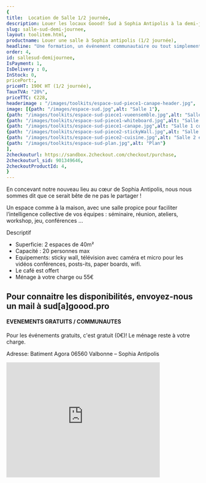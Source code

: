 ```yaml
---
{
title:  Location de Salle 1/2 journée,
description: Louer les locaux Goood! Sud à Sophia Antipolis à la demi-journée pour une formation, un événement communautaire ou tout simplement besoin de sortir du cadre,
slug: salle-sud-demi-journee,
layout: toolitem.html,
productname: Louer une salle à Sophia antipolis (1/2 journée),
headline: "Une formation, un événement communautaire ou tout simplement besoin de sortir du cadre, notre locaux Goood Sud peuvent vous accueillir.",
order: 4,
id: sallesud-demijournee,
IsPayment: 1,
IsDelivery : 0,
InStock: 0,
pricePort:, 
priceHT: 190€ HT (1/2 journée),
TauxTVA: "20%",
priceTTC: €228,
headerimage : "/images/toolkits/espace-sud-piece1-canape-header.jpg",
image: [{path: "/images/espace-sud.jpg",alt: "Salle 1"},
{path: "/images/toolkits/espace-sud-piece1-vueensemble.jpg",alt: "Salle 1 vue d'ensemble"},
{path: "/images/toolkits/espace-sud-piece1-whiteboard.jpg",alt: "Salle 1 White board"},
{path: "/images/toolkits/espace-sud-piece1-canape.jpg",alt: "Salle 1 coin détente"},
{path: "/images/toolkits/espace-sud-piece2-stickyWall.jpg",alt: "Salle 2 avec Sticky wall"},
{path: "/images/toolkits/espace-sud-piece2-cuisine.jpg",alt: "Salle 2 espace cuisine"},
{path: "/images/toolkits/espace-sud-plan.jpg",alt: "Plan"}
],
2checkouturl: https://sandbox.2checkout.com/checkout/purchase,
2checkouturl_sid: 901349646,
2checkoutProductId: 4,
}
---
```

En concevant notre nouveau lieu au cœur de Sophia Antipolis, nous nous sommes dit que ce serait bête de ne pas le partager !

Un espace comme à la maison, avec une salle propice pour faciliter l’intelligence collective de vos équipes : séminaire, réunion, ateliers, workshop, jeu, conférences …

Descriptif

* Superficie: 2 espaces de 40m²
* Capacité : 20 personnes max
* Equipements: sticky wall, télévision avec caméra et micro pour les vidéos conférences, posts-its, paper boards, wifi.
* Le café est offert
* Ménage à votre charge ou 55€


## Pour connaitre les disponibilités, envoyez-nous un mail à sud[a]goood.pro ##

#### EVENEMENTS GRATUITS / COMMUNAUTES ####
Pour les événements gratuits, c'est gratuit (0€)!
Le ménage reste à votre charge.

Adresse:
Batiment Agora 06560 Valbonne – Sophia Antipolis
<iframe src="https://www.google.com/maps/embed?pb=!1m14!1m8!1m3!1d46217.73948942824!2d7.05493!3d43.614688!3m2!1i1024!2i768!4f13.1!3m3!1m2!1s0x0%3A0xf420fcad665148c7!2sGoood+*21+Sophia+Antipolis!5e0!3m2!1sfr!2sfr!4v1496676055137" width="400" height="300" frameborder="0" style="border:0" allowfullscreen></iframe>

